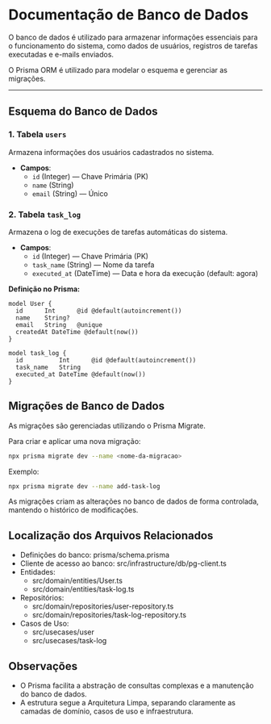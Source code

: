 # Documentação de Banco de Dados

O banco de dados é utilizado para armazenar informações essenciais para o funcionamento do sistema, como dados de usuários, registros de tarefas executadas e e-mails enviados.

O Prisma ORM é utilizado para modelar o esquema e gerenciar as migrações.

---

## Esquema do Banco de Dados

### 1. Tabela `users`

Armazena informações dos usuários cadastrados no sistema.

- **Campos**:
  - `id` (Integer) — Chave Primária (PK)
  - `name` (String)
  - `email` (String) — Único

### 2. Tabela `task_log`

Armazena o log de execuções de tarefas automáticas do sistema.

- **Campos**:
  - `id` (Integer) — Chave Primária (PK)
  - `task_name` (String) — Nome da tarefa
  - `executed_at` (DateTime) — Data e hora da execução (default: agora)

**Definição no Prisma:**

```prisma
model User {
  id      Int      @id @default(autoincrement())
  name    String?
  email   String   @unique
  createdAt DateTime @default(now())
} 

model task_log {
  id          Int      @id @default(autoincrement())
  task_name   String
  executed_at DateTime @default(now())
}
```

## Migrações de Banco de Dados

As migrações são gerenciadas utilizando o Prisma Migrate.

Para criar e aplicar uma nova migração:

```bash
npx prisma migrate dev --name <nome-da-migracao>
```
Exemplo:
```bash
npx prisma migrate dev --name add-task-log
```
As migrações criam as alterações no banco de dados de forma controlada, mantendo o histórico de modificações.

## Localização dos Arquivos Relacionados

- Definições do banco: prisma/schema.prisma
- Cliente de acesso ao banco: src/infrastructure/db/pg-client.ts
- Entidades:
  - src/domain/entities/User.ts
  - src/domain/entities/task-log.ts
- Repositórios:
  - src/domain/repositories/user-repository.ts
  - src/domain/repositories/task-log-repository.ts
- Casos de Uso:
  - src/usecases/user
  - src/usecases/task-log

## Observações
- O Prisma facilita a abstração de consultas complexas e a manutenção do banco de dados.
- A estrutura segue a Arquitetura Limpa, separando claramente as camadas de domínio, casos de uso e infraestrutura.

